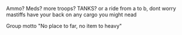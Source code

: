 Ammo? Meds? more troops? TANKS? or a ride from a to b, dont worry mastiffs have your back on any cargo you might nead

Group motto "No place to far, no item to heavy"